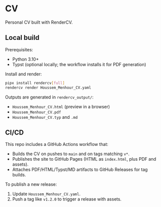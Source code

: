 # CV

Personal CV built with RenderCV.

## Local build

Prerequisites:

- Python 3.10+
- Typst (optional locally; the workflow installs it for PDF generation)

Install and render:

```bash
pipx install rendercv[full]
rendercv render Houssem_Menhour_CV.yaml
```

Outputs are generated in `rendercv_output/`:

- `Houssem_Menhour_CV.html` (preview in a browser)
- `Houssem_Menhour_CV.pdf`
- `Houssem_Menhour_CV.typ` and `.md`

## CI/CD

This repo includes a GitHub Actions workflow that:

- Builds the CV on pushes to `main` and on tags matching `v*`.
- Publishes the site to GitHub Pages (HTML as `index.html`, plus PDF and assets).
- Attaches PDF/HTML/Typst/MD artifacts to GitHub Releases for tag builds.

To publish a new release:

1. Update `Houssem_Menhour_CV.yaml`.
2. Push a tag like `v1.2.0` to trigger a release with assets.

